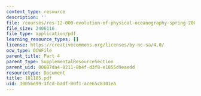 ```yaml
---
content_type: resource
description: ''
file: /courses/res-12-000-evolution-of-physical-oceanography-spring-2007/30056e993fcdbadf00f1ace65c8301ea_181185.pdf
file_size: 2406116
file_type: application/pdf
learning_resource_types: []
license: https://creativecommons.org/licenses/by-nc-sa/4.0/
ocw_type: OCWFile
parent_title: Part 4
parent_type: SupplementalResourceSection
parent_uid: 00687da4-8211-8b4f-d3f8-e1855d9eaedd
resourcetype: Document
title: 181185.pdf
uid: 30056e99-3fcd-badf-00f1-ace65c8301ea
---
```

